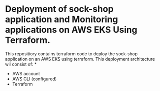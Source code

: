 # Deployment of sock-shop application and Monitoring applications on AWS EKS  Using Terraform. 

This repositiory contains terraform code to deploy the sock-shop application on an AWS EKS using terraform. This deployment architecture  wil consist of: 
* 
* AWS account
* AWS CLI (configured) 
* Terraform    
